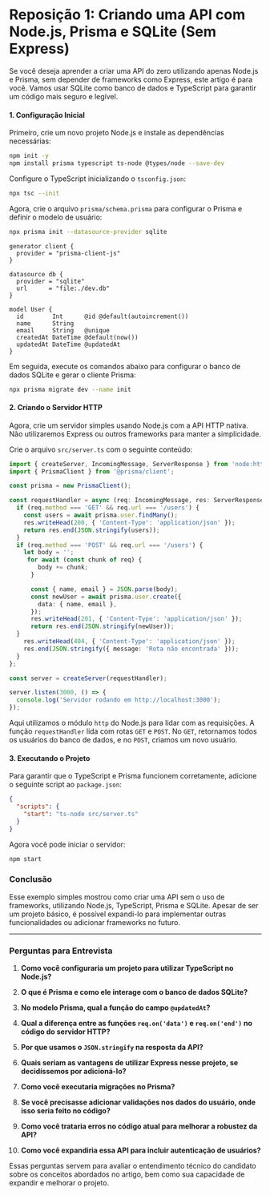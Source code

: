 # Reposição 1: Criando uma API com Node.js, Prisma e SQLite (Sem Express)

Se você deseja aprender a criar uma API do zero utilizando apenas Node.js e Prisma, sem depender de frameworks como Express, este artigo é para você. Vamos usar SQLite como banco de dados e TypeScript para garantir um código mais seguro e legível.

#### 1. Configuração Inicial

Primeiro, crie um novo projeto Node.js e instale as dependências necessárias:

```bash
npm init -y
npm install prisma typescript ts-node @types/node --save-dev
```

Configure o TypeScript inicializando o `tsconfig.json`:

```bash
npx tsc --init
```

Agora, crie o arquivo `prisma/schema.prisma` para configurar o Prisma e definir o modelo de usuário:

```bash
npx prisma init --datasource-provider sqlite
```

```prisma
generator client {
  provider = "prisma-client-js"
}

datasource db {
  provider = "sqlite"
  url      = "file:./dev.db"
}

model User {
  id        Int      @id @default(autoincrement())
  name      String
  email     String   @unique
  createdAt DateTime @default(now())
  updatedAt DateTime @updatedAt
}
```

Em seguida, execute os comandos abaixo para configurar o banco de dados SQLite e gerar o cliente Prisma:

```bash
npx prisma migrate dev --name init
```

#### 2. Criando o Servidor HTTP

Agora, crie um servidor simples usando Node.js com a API HTTP nativa. Não utilizaremos Express ou outros frameworks para manter a simplicidade.

Crie o arquivo `src/server.ts` com o seguinte conteúdo:

```ts
import { createServer, IncomingMessage, ServerResponse } from 'node:http';
import { PrismaClient } from '@prisma/client';

const prisma = new PrismaClient();

const requestHandler = async (req: IncomingMessage, res: ServerResponse) => {
  if (req.method === 'GET' && req.url === '/users') {
    const users = await prisma.user.findMany();
    res.writeHead(200, { 'Content-Type': 'application/json' });
    return res.end(JSON.stringify(users));
  } 
  if (req.method === 'POST' && req.url === '/users') {
    let body = '';
     for await (const chunk of req) {
        body += chunk;
      }

      const { name, email } = JSON.parse(body);
      const newUser = await prisma.user.create({
        data: { name, email },
      });
      res.writeHead(201, { 'Content-Type': 'application/json' });
      return res.end(JSON.stringify(newUser));
  } 
    res.writeHead(404, { 'Content-Type': 'application/json' });
    res.end(JSON.stringify({ message: 'Rota não encontrada' }));
  }
};

const server = createServer(requestHandler);

server.listen(3000, () => {
  console.log('Servidor rodando em http://localhost:3000');
});
```

Aqui utilizamos o módulo `http` do Node.js para lidar com as requisições. A função `requestHandler` lida com rotas `GET` e `POST`. No `GET`, retornamos todos os usuários do banco de dados, e no `POST`, criamos um novo usuário.

#### 3. Executando o Projeto

Para garantir que o TypeScript e Prisma funcionem corretamente, adicione o seguinte script ao `package.json`:

```json
{
  "scripts": {
    "start": "ts-node src/server.ts"
  }
}
```

Agora você pode iniciar o servidor:

```bash
npm start
```

### Conclusão

Esse exemplo simples mostrou como criar uma API sem o uso de frameworks, utilizando Node.js, TypeScript, Prisma e SQLite. Apesar de ser um projeto básico, é possível expandi-lo para implementar outras funcionalidades ou adicionar frameworks no futuro.

---

### Perguntas para Entrevista

1. **Como você configuraria um projeto para utilizar TypeScript no Node.js?**  

2. **O que é Prisma e como ele interage com o banco de dados SQLite?**  

3. **No modelo Prisma, qual a função do campo `@updatedAt`?**  

4. **Qual a diferença entre as funções `req.on('data')` e `req.on('end')` no código do servidor HTTP?**  

5. **Por que usamos o `JSON.stringify` na resposta da API?**  

6. **Quais seriam as vantagens de utilizar Express nesse projeto, se decidíssemos por adicioná-lo?**  

7. **Como você executaria migrações no Prisma?**  

8. **Se você precisasse adicionar validações nos dados do usuário, onde isso seria feito no código?**  

9. **Como você trataria erros no código atual para melhorar a robustez da API?**  

10. **Como você expandiria essa API para incluir autenticação de usuários?**  


Essas perguntas servem para avaliar o entendimento técnico do candidato sobre os conceitos abordados no artigo, bem como sua capacidade de expandir e melhorar o projeto.
